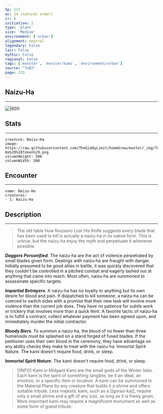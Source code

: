 ```yaml
---
hp: 117
ac: 14 (natural armor)
cr: 6
initiative: 2
type: 'plant'    
size: 'Medium'
environment: ['urban']
alignment: neutral
legendary: False
lair: False
mythic: False
regional: False
tags: ['monster', 'monster/kami', 'environment/urban']
source: "ToB2"
page: 223
---
```


## Naizu-Ha
---

![|600](https://raw.githubusercontent.com/TheGiddyLimit/homebrew/master/_img/ToB2/creature/Naizu-Ha.webp)

## Stats
---

```statblock
creature: Naizu-Ha
image: https://raw.githubusercontent.com/TheGiddyLimit/homebrew/master/_img/ToB2/creature/token/Naizu-Ha%20%28Token%29.png
columnHeight: 500
columnWidth: 500
```

## Encounter
---

```encounter-table
name: Naizu-Ha
creatures:
- 1: Naizu-Ha
```

## Description
---
>The old fable How Nuizamo Lost His Knife suggests every blade that has been used to kill is actually a naizu-ha in its native form. This is untrue, but the naizu-ha enjoy the myth and perpetuate it whenever possible.

**_Daggers Personified_**. The naizu-ha are the act of violence perpetrated by small blades given form. Dealings with naizu-ha are fraught with danger. Initially presumed to be good allies in battle, it was quickly discovered that they couldn't be controlled in a pitched combat and eagerly lashed out at anything that came into reach. Most often, naizu-ha are summoned to assassinate specific targets.

**_Impartial Betrayers_**. A naizu-ha has no loyalty to anything but its own desire for blood and pain. If dispatched to kill someone, a naizu-ha can be coerced to switch sides with a promise that their new task will involve more violence than the current job does. They have no patience for subtle work or trickery that involves more than a quick feint. A favorite tactic of naizu-ha is to fulfill a contract, collect whatever payment has been agreed upon, and immediately murder the initial contractor.

**_Bloody Biers_**. To summon a naizu-ha, the blood of no fewer than three humanoids must be splashed on a stand forged of fused blades. If the petitioner uses their own blood in the ceremony, they have advantage on any ability checks they make to treat with the naizu-ha. Immortal Spirit Nature. The kami doesn't require food, drink, or sleep.

**_Immortal Spirit Nature_**. The kami doesn't require food, drink, or sleep.


> [!INFO] Kami in Midgard
>Kami are the small gods of the Winter Isles. Each kami is the spirit of something tangible, be it an ideal, an emotion, or a specific item or location. A kami can be summoned to the Material Plane by any creature that builds it a shrine and offers suitable tribute. Less majestic kami, such as a [[gorao-ka]], require only a small shrine and a gift of any size, so long as it is freely given. More important kami may require a magnificent monument as well as some form of grand tribute.




